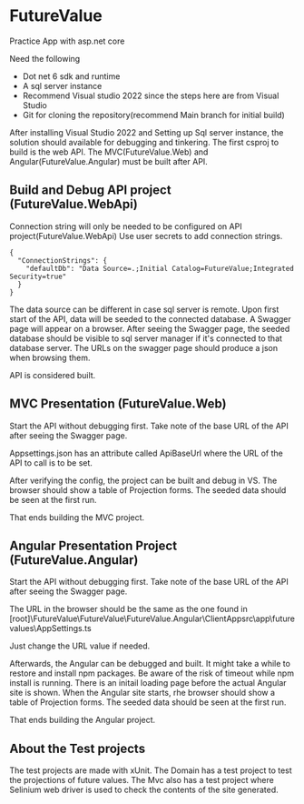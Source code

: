 # FutureValue
Practice App with asp.net core

Need the following
* Dot net 6 sdk and runtime
* A sql server instance
* Recommend Visual studio 2022 since the steps here are from Visual Studio
* Git for cloning the repository(recommend Main branch for initial build)

After installing Visual Studio 2022 and Setting up Sql server instance, the solution should available for debugging and tinkering. The first csproj to build is the web API. The MVC(FutureValue.Web) and Angular(FutureValue.Angular) must be built after API.

## Build and Debug API project (FutureValue.WebApi)
Connection string will only be needed to be configured on API project(FutureValue.WebApi)
Use user secrets to add connection strings.
```
{
  "ConnectionStrings": {
    "defaultDb": "Data Source=.;Initial Catalog=FutureValue;Integrated Security=true"
  }
}
```
The data source can be different in case sql server is remote.
Upon first start of the API, data will be seeded to the connected database.
A Swagger page will appear on a browser. After seeing the Swagger page, the seeded database should be visible to sql server manager if it's connected to that database server.
The URLs on the swagger page should produce a json when browsing them.

API is considered built.

## MVC Presentation (FutureValue.Web)
Start the API without debugging first. Take note of the base URL of the API after seeing the Swagger page. 

Appsettings.json has an attribute called ApiBaseUrl where the URL of the API to call is to be set.

After verifying the config, the project can be built and debug in VS. The browser should show a table of Projection forms. The seeded data should be seen at the first run.

That ends building the MVC project.

## Angular Presentation Project (FutureValue.Angular)
Start the API without debugging first. Take note of the base URL of the API after seeing the Swagger page. 

The URL in the browser should be the same as the one found in 
[root]\FutureValue\FutureValue\FutureValue.Angular\ClientAppsrc\app\futurevalues\AppSettings.ts 

Just change the URL value if needed.

Afterwards, the Angular can be debugged and built. It might take a while to restore and install npm packages. Be aware of the risk of timeout while npm install is running. There is an initail loading page before the actual Angular site is shown. When the Angular site starts, rhe browser should show a table of Projection forms. The seeded data should be seen at the first run.

That ends building the Angular project.

## About the Test projects
The test projects are made with xUnit. The Domain has a test project to test the projections of future values. The Mvc also has a test project where Selinium web driver is used to check the contents of the site generated.